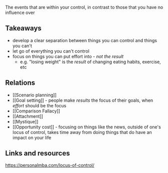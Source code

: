 The events that are within your control, in contrast to those that you have no influence over

## Takeaways
- develop a clear separation between things you can control and things you can't
- let go of everything you can't control
- focus on things you can put effort into - *not the result* 
	- e.g. "losing weight" is the *result* of changing eating habits, exercise, etc

## Relations
- [[Scenario planning]]
- [[Goal setting]] - people make *results* the focus of their goals, when *effort* should be the focus
- [[Comparison Fallacy]]
- [[Attachment]]
- [[Mystique]]
- [[Opportunity cost]] - focusing on things like the news, outside of one's locus of control, takes time away from doing things that do have an impact on your life

## Links and resources
https://personalmba.com/locus-of-control/